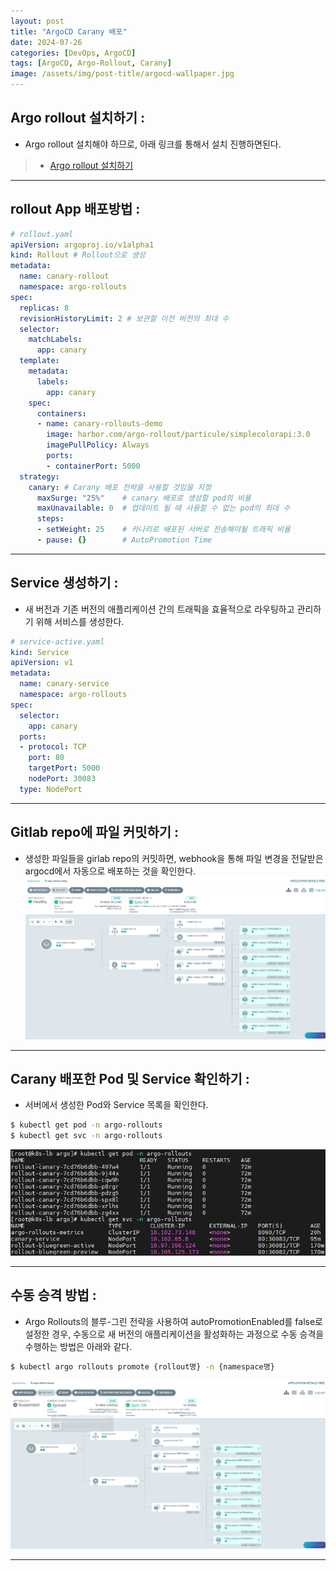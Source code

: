 ```yaml
---
layout: post
title: "ArgoCD Carany 배포"
date: 2024-07-26
categories: [DevOps, ArgoCD]
tags: [ArgoCD, Argo-Rollout, Carany]
image: /assets/img/post-title/argocd-wallpaper.jpg
---
```


##  Argo rollout 설치하기 :
- Argo rollout 설치해야 하므로, 아래 링크를 통해서 설치 진행하면된다.
> * [Argo rollout 설치하기](https://hwangyoonjae.github.io/posts/ArgoCD-ArgoCD-Rollout/ "Argo rollout 설치하기")

* * *

## rollout App 배포방법 :

```yaml
# rollout.yaml
apiVersion: argoproj.io/v1alpha1
kind: Rollout # Rollout으로 생성
metadata:
  name: canary-rollout
  namespace: argo-rollouts
spec:
  replicas: 8
  revisionHistoryLimit: 2 # 보관할 이전 버전의 최대 수
  selector:
    matchLabels:
      app: canary
  template:
    metadata:
      labels:
        app: canary
    spec:
      containers:
      - name: canary-rollouts-demo
        image: harbor.com/argo-rollout/particule/simplecolorapi:3.0
        imagePullPolicy: Always
        ports:
        - containerPort: 5000
  strategy:
    canary: # Carany 배포 전략을 사용할 것임을 지정
      maxSurge: "25%"    # canary 배포로 생성할 pod의 비율
      maxUnavailable: 0  # 업데이트 될 때 사용할 수 없는 pod의 최대 수
      steps:
      - setWeight: 25    # 카나리로 배포된 서버로 전송해야될 트래픽 비율
      - pause: {}        # AutoPromotion Time
```

* * *

## Service 생성하기 :
- 새 버전과 기존 버전의 애플리케이션 간의 트래픽을 효율적으로 라우팅하고 관리하기 위해 서비스를 생성한다.

```yaml
# service-active.yaml
kind: Service
apiVersion: v1
metadata:
  name: canary-service
  namespace: argo-rollouts
spec:
  selector:
    app: canary
  ports:
  - protocol: TCP
    port: 80
    targetPort: 5000
    nodePort: 30083
  type: NodePort
```

* * *

## Gitlab repo에 파일 커밋하기 :
- 생성한 파일들을 girlab repo의 커밋하면, webhook을 통해 파일 변경을 전달받은 argocd에서 자동으로 배포하는 것을 확인한다.
![argo rollout carany 배포 동작 확인](/assets/img/post/ArgoCD/argo%20rollout%20carany%20배포%20동작%20확인.png)

* * *

## Carany 배포한 Pod 및 Service 확인하기 :
- 서버에서 생성한 Pod와 Service 목록을 확인한다.

```bash
$ kubectl get pod -n argo-rollouts
$ kubectl get svc -n argo-rollouts
```
![argo rollout carany service 확인](/assets/img/post/ArgoCD/argo%20rollout%20carany%20service%20확인.png)

* * *

## 수동 승격 방법 :
- Argo Rollouts의 블루-그린 전략을 사용하여 autoPromotionEnabled를 false로 설정한 경우, 수동으로 새 버전의 애플리케이션을 활성화하는 과정으로 수동 승격을 수행하는 방법은 아래와 같다.

```bash
$ kubectl argo rollouts promote {rollout명} -n {namespace명}
```

![carany 수동 승격 후 화면](/assets/img/post/ArgoCD/carany%20수동%20승격%20후%20화면.png)

* * *
